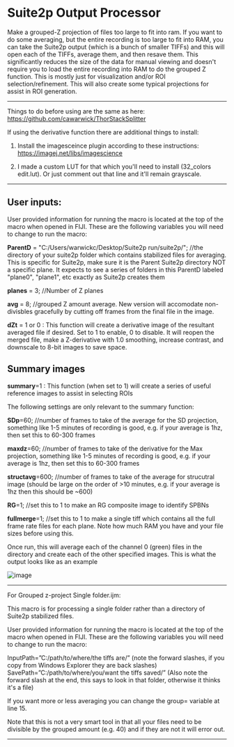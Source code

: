 # Suite2p Output Processor
Make a grouped-Z projection of files too large to fit into ram. If you want to do some averaging, but the entire recording is too large to fit into RAM, you can take the Suite2p output (which is a bunch of smaller TIFFs) and this will open each of the TIFFs, average them, and then resave them. This significantly reduces the size of the data for manual viewing and doesn't require you to load the entire recording into RAM to do the grouped Z function. This is mostly just for visualization and/or ROI selection/refinement. This will also create some typical projections for assist in ROI generation.
_____________________________________________________________________________________________

Things to do before using are the same as here: https://github.com/cawarwick/ThorStackSplitter

If using the derivative function there are additional things to install:

1. Install the imagesceince plugin according to these instructions: https://imagej.net/libs/imagescience

2. I made a custom LUT for that which you'll need to install (32_colors edit.lut). Or just comment out that line and it'll remain grayscale.
_____________________________________________________________________________________________
## User inputs:

User provided information for running the macro is located at the top of the macro when opened in FIJI. These are the following variables you will need to change to run the macro:

**ParentD** = "C:/Users/warwickc/Desktop/Suite2p run/suite2p/"; //the directory of your suite2p folder which contains stabilized files for averaging. This is specific for Suite2p, make sure it is the Parent Suite2p directory NOT a specific plane. It expects to see a series of folders in this ParentD labeled "plane0", "plane1", etc exactly as Suite2p creates them

**planes** = 3; //Number of Z planes

**avg** = 8; //grouped Z amount average. New version will accomodate non-divisbles gracefully by cutting off frames from the final file in the image. 

**dZt** = 1 or 0 : This function will create a derivative image of the resultant averaged file if desired. Set to 1 to enable, 0 to disable. It will reopen the merged file, make a Z-derivative with 1.0 smoothing, increase contrast, and downscale to 8-bit images to save space.

## Summary images
**summary**=1 : This function (when set to 1) will create a series of useful reference images to assist in selecting ROIs

The following settings are only relevant to the summary function:

**SDp**=60; //number of frames to take of the average for the SD projection, something like 1-5 minutes of recording is good, e.g. if your average is 1hz, then set this to 60-300 frames

**maxdz**=60; //number of frames to take of the derivative for the Max projection, something like 1-5 minutes of recording is good, e.g. if your average is 1hz, then set this to 60-300 frames

**structavg**=600; //number of frames to take of the average for strucutral image (should be large on the order of >10 minutes, e.g. if your average is 1hz then this should be ~600)

**RG**=1; //set this to 1 to make an RG composite image to identify SPBNs

**fullmerge**=1; //set this to 1 to make a single tiff which contains all the full frame rate files for each plane. Note how much RAM you have and your file sizes before using this.

Once run, this will average each of the channel 0 (green) files in the directory and create each of the other specified images.
This is what the output looks like as an example

![image](https://user-images.githubusercontent.com/81972652/185458490-ff725f89-f6df-4f46-a1f5-db3cbec648c0.png)

_______________________________________________________________________________________
For Grouped z-project Single folder.ijm:

This macro is for processing a single folder rather than a directory of Suite2p stabilized files.

User provided information for running the macro is located at the top of the macro when opened in FIJI. These are the following variables you will need to change to run the macro:

InputPath=”C:/path/to/where/the tiffs are/” (note the forward slashes, if you copy from Windows Explorer they are back slashes)
SavePath=”C:/path/to/where/you/want the tiffs saved/” (Also note the forward slash at the end, this says to look in that folder, otherwise it thinks it's a file)

If you want more or less averaging you can change the group= variable at line 15. 

Note that this is not a very smart tool in that all your files need to be divisible by the grouped amount (e.g. 40) and if they are not it will error out.
_____________________________________________________________________________________________


